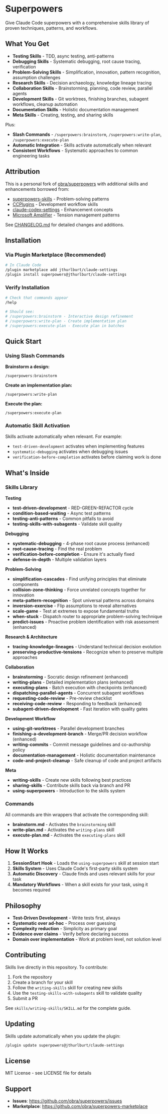# Superpowers

Give Claude Code superpowers with a comprehensive skills library of proven techniques, patterns, and workflows.

## What You Get

- **Testing Skills** - TDD, async testing, anti-patterns
- **Debugging Skills** - Systematic debugging, root cause tracing, verification
- **Problem-Solving Skills** - Simplification, innovation, pattern recognition, assumption challenges
- **Research Skills** - Decision archaeology, knowledge lineage tracing
- **Collaboration Skills** - Brainstorming, planning, code review, parallel agents
- **Development Skills** - Git worktrees, finishing branches, subagent workflows, cleanup automation
- **Documentation Skills** - Holistic documentation management
- **Meta Skills** - Creating, testing, and sharing skills

Plus:

- **Slash Commands** - `/superpowers:brainstorm`, `/superpowers:write-plan`, `/superpowers:execute-plan`
- **Automatic Integration** - Skills activate automatically when relevant
- **Consistent Workflows** - Systematic approaches to common engineering tasks

## Attribution

This is a personal fork of [obra/superpowers](https://github.com/obra/superpowers) with additional skills and enhancements borrowed from:

- [superpowers-skills](https://github.com/obra/superpowers-skills) - Problem-solving patterns
- [CCPlugins](https://github.com/brennercruvinel/CCPlugins) - Development workflow skills
- [claude-codex-settings](https://github.com/fcakyon/claude-codex-settings/tree/main) - Enhancement concepts
- [Microsoft Amplifier](https://github.com/microsoft/amplifier) - Tension management patterns

See [CHANGELOG.md](CHANGELOG.md) for detailed changes and additions.

## Installation

### Via Plugin Marketplace (Recommended)

```bash
# In Claude Code
/plugin marketplace add jthurlburt/claude-settings
/plugin install superpowers@jthurlburt/claude-settings
```

### Verify Installation

```bash
# Check that commands appear
/help

# Should see:
# /superpowers:brainstorm - Interactive design refinement
# /superpowers:write-plan - Create implementation plan
# /superpowers:execute-plan - Execute plan in batches
```

## Quick Start

### Using Slash Commands

**Brainstorm a design:**

```
/superpowers:brainstorm
```

**Create an implementation plan:**

```
/superpowers:write-plan
```

**Execute the plan:**

```
/superpowers:execute-plan
```

### Automatic Skill Activation

Skills activate automatically when relevant. For example:

- `test-driven-development` activates when implementing features
- `systematic-debugging` activates when debugging issues
- `verification-before-completion` activates before claiming work is done

## What's Inside

### Skills Library

**Testing**

- **test-driven-development** - RED-GREEN-REFACTOR cycle
- **condition-based-waiting** - Async test patterns
- **testing-anti-patterns** - Common pitfalls to avoid
- **testing-skills-with-subagents** - Validate skill quality

**Debugging**

- **systematic-debugging** - 4-phase root cause process (enhanced)
- **root-cause-tracing** - Find the real problem
- **verification-before-completion** - Ensure it's actually fixed
- **defense-in-depth** - Multiple validation layers

**Problem-Solving**

- **simplification-cascades** - Find unifying principles that eliminate components
- **collision-zone-thinking** - Force unrelated concepts together for innovation
- **meta-pattern-recognition** - Spot universal patterns across domains
- **inversion-exercise** - Flip assumptions to reveal alternatives
- **scale-game** - Test at extremes to expose fundamental truths
- **when-stuck** - Dispatch router to appropriate problem-solving technique
- **predict-issues** - Proactive problem identification with risk assessment (enhanced)

**Research & Architecture**

- **tracing-knowledge-lineages** - Understand technical decision evolution
- **preserving-productive-tensions** - Recognize when to preserve multiple approaches

**Collaboration**

- **brainstorming** - Socratic design refinement (enhanced)
- **writing-plans** - Detailed implementation plans (enhanced)
- **executing-plans** - Batch execution with checkpoints (enhanced)
- **dispatching-parallel-agents** - Concurrent subagent workflows
- **requesting-code-review** - Pre-review checklist
- **receiving-code-review** - Responding to feedback (enhanced)
- **subagent-driven-development** - Fast iteration with quality gates

**Development Workflow**

- **using-git-worktrees** - Parallel development branches
- **finishing-a-development-branch** - Merge/PR decision workflow (enhanced)
- **writing-commits** - Commit message guidelines and co-authorship policy
- **documentation-management** - Holistic documentation maintenance
- **code-and-project-cleanup** - Safe cleanup of code and project artifacts

**Meta**

- **writing-skills** - Create new skills following best practices
- **sharing-skills** - Contribute skills back via branch and PR
- **using-superpowers** - Introduction to the skills system

### Commands

All commands are thin wrappers that activate the corresponding skill:

- **brainstorm.md** - Activates the `brainstorming` skill
- **write-plan.md** - Activates the `writing-plans` skill
- **execute-plan.md** - Activates the `executing-plans` skill

## How It Works

1. **SessionStart Hook** - Loads the `using-superpowers` skill at session start
2. **Skills System** - Uses Claude Code's first-party skills system
3. **Automatic Discovery** - Claude finds and uses relevant skills for your task
4. **Mandatory Workflows** - When a skill exists for your task, using it becomes required

## Philosophy

- **Test-Driven Development** - Write tests first, always
- **Systematic over ad-hoc** - Process over guessing
- **Complexity reduction** - Simplicity as primary goal
- **Evidence over claims** - Verify before declaring success
- **Domain over implementation** - Work at problem level, not solution level

## Contributing

Skills live directly in this repository. To contribute:

1. Fork the repository
2. Create a branch for your skill
3. Follow the `writing-skills` skill for creating new skills
4. Use the `testing-skills-with-subagents` skill to validate quality
5. Submit a PR

See `skills/writing-skills/SKILL.md` for the complete guide.

## Updating

Skills update automatically when you update the plugin:

```bash
/plugin update superpowers@jthurlburt/claude-settings
```

## License

MIT License - see LICENSE file for details

## Support

- **Issues**: https://github.com/obra/superpowers/issues
- **Marketplace**: https://github.com/obra/superpowers-marketplace

